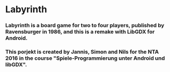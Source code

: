 # Labyrinth
### Labyrinth is a board game for two to four players, published by Ravensburger in 1986, and this is a remake with LibGDX for Android.
### This porjekt is created by Jannis, Simon and Nils for the NTA 2016 in the course "Spiele-Programmierung unter Android und libGDX".